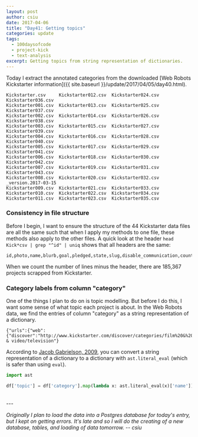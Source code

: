 ```yaml
---
layout: post
author: csiu
date: 2017-04-06
title: "Day41: Getting topics"
categories: update
tags:
  - 100daysofcode
  - project-kick
  - text-analysis
excerpt: Getting topics from string representation of dictionaries.
---
```


Today I extract the annotated categories from the downloaded [Web Robots Kickstarter information]({{ site.baseurl }}/update/2017/04/05/day40.html).

```
Kickstarter.csv     Kickstarter012.csv  Kickstarter024.csv  Kickstarter036.csv
Kickstarter001.csv  Kickstarter013.csv  Kickstarter025.csv  Kickstarter037.csv
Kickstarter002.csv  Kickstarter014.csv  Kickstarter026.csv  Kickstarter038.csv
Kickstarter003.csv  Kickstarter015.csv  Kickstarter027.csv  Kickstarter039.csv
Kickstarter004.csv  Kickstarter016.csv  Kickstarter028.csv  Kickstarter040.csv
Kickstarter005.csv  Kickstarter017.csv  Kickstarter029.csv  Kickstarter041.csv
Kickstarter006.csv  Kickstarter018.csv  Kickstarter030.csv  Kickstarter042.csv
Kickstarter007.csv  Kickstarter019.csv  Kickstarter031.csv  Kickstarter043.csv
Kickstarter008.csv  Kickstarter020.csv  Kickstarter032.csv  _version.2017-03-15
Kickstarter009.csv  Kickstarter021.csv  Kickstarter033.csv
Kickstarter010.csv  Kickstarter022.csv  Kickstarter034.csv
Kickstarter011.csv  Kickstarter023.csv  Kickstarter035.csv
```

### Consistency in file structure

Before I begin, I want to ensure the structure of the 44 Kickstarter data files are all the same such that when I apply my methods to one file, these methods also apply to the other files. A quick look at the header `head Kick*csv | grep "^id" | uniq` shows that all headers are the same:

    id,photo,name,blurb,goal,pledged,state,slug,disable_communication,country,currency,currency_symbol,currency_trailing_code,deadline,state_changed_at,created_at,launched_at,staff_pick,backers_count,static_usd_rate,usd_pledged,creator,location,category,profile,spotlight,urls,source_url,friends,is_starred,is_backing,permissions

When we count the number of lines minus the header, there are 185,367 projects scrapped from Kickstarter.

### Category labels from column "category"

One of the things I plan to do on [<i class="fa fa-github"></i>](https://github.com/csiu/kick) is topic modelling. But before I do this, I want some sense of what topic each project is about. In the Web Robots data, we find the entries of column "category" as a string representation of a dictionary.

    {"urls":{"web":{"discover":"http://www.kickstarter.com/discover/categories/film%20&%20video/television"}},"color":16734574,"parent_id":11,"name":"Television","id":303,"position":17,"slug":"film & video/television"}

 According to [Jacob Gabrielson, 2009](http://stackoverflow.com/questions/988228/convert-a-string-representation-of-a-dictionary-to-a-dictionary), you can convert a string representation of a dictionary to a dictionary with `ast.literal_eval` (which is safer than using `eval`).

```python
import ast

df['topic'] = df['category'].map(lambda x: ast.literal_eval(x)['name'])
```

<br>
---

*Originally I plan to load the data into a Postgres database for today's entry, but I kept on getting errors. It's late and so I will do the creating of a new database, tables, and loading of data tomorrow. \-\- csiu*
